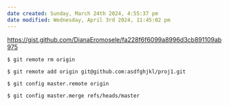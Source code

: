 ```yaml
---
date created: Sunday, March 24th 2024, 4:55:37 pm
date modified: Wednesday, April 3rd 2024, 11:45:02 pm
---
```


https://gist.github.com/DianaEromosele/fa228f6f6099a8996d3cb891109ab975

```
$ git remote rm origin

$ git remote add origin git@github.com:asdfghjkl/proj1.git

$ git config master.remote origin

$ git config master.merge refs/heads/master
```
